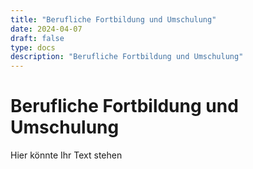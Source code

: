 ```yaml
---
title: "Berufliche Fortbildung und Umschulung"
date: 2024-04-07
draft: false
type: docs
description: "Berufliche Fortbildung und Umschulung"
---
```


# Berufliche Fortbildung und Umschulung

Hier könnte Ihr Text stehen